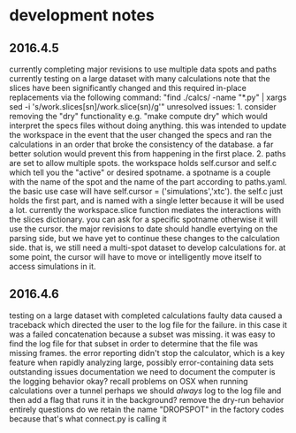 # development notes

## 2016.4.5

currently completing major revisions to use multiple data spots and paths
currently testing on a large dataset with many calculations
note that the slices have been significantly changed and this required in-place replacements via the following command:
	"find ./calcs/ -name "*.py" | xargs sed -i 's/work\.slices\[sn\]/work.slice\(sn\)/g'"
unresolved issues:
	1. consider removing the "dry" functionality e.g. "make compute dry" which would interpret the specs files without doing anything. this was intended to update the workspace in the event that the user changed the specs and ran the calculations in an order that broke the consistency of the database. a far better solution would prevent this from happening in the first place.
	2. paths are set to allow multiple spots. the workspace holds self.cursor and self.c which tell you the "active" or desired spotname. a spotname is a couple with the name of the spot and the name of the part according to paths.yaml. the basic use case will have self.cursor = ('simulations','xtc'). the self.c just holds the first part, and is named with a single letter because it will be used a lot. currently the workspace.slice function mediates the interactions with the slices dictionary. you can ask for a specific spotname otherwise it will use the cursor. the major revisions to date should handle evertying on the parsing side, but we have yet to continue these changes to the calculation side. that is, we still need a multi-spot dataset to develop calculations for. at some point, the cursor will have to move or intelligently move itself to access simulations in it.

## 2016.4.6

testing on a large dataset with completed calculations
	faulty data caused a traceback which directed the user to the log file for the failure. in this case it was a failed concatenation because a subset was missing. it was easy to find the log file for that subset in order to determine that the file was missing frames. the error reporting didn't stop the calculator, which is a key feature when rapidly analyzing large, possibly error-containing data sets
outstanding issues
	documentation
		we need to document the computer
		is the logging behavior okay? 
			recall problems on OSX when running calculations over a tunnel
			perhaps we should *always* log to the log file and then add a flag that runs it in the background?
	remove the dry-run behavior entirely
questions
	do we retain the name "DROPSPOT" in the factory codes because that's what connect.py is calling it